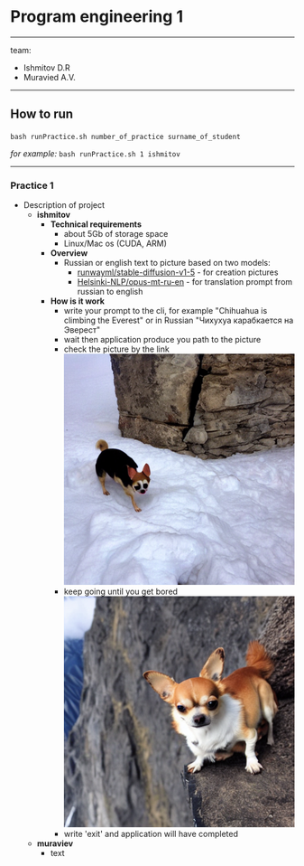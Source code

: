 # Program engineering 1
----
team:
- Ishmitov D.R
- Muravied A.V.
----
## How to run

``bash runPractice.sh number_of_practice surname_of_student``  

_for example:_
``bash runPractice.sh 1 ishmitov``

----

### Practice 1
- Description of project
  - **ishmitov**
    - **Technical requirements**
      - about 5Gb of storage space
      - Linux/Mac os (CUDA, ARM)
    - **Overview**
       - Russian or english text to picture based on two models:
         - [runwayml/stable-diffusion-v1-5](https://huggingface.co/runwayml/stable-diffusion-v1-5) - for creation pictures
         - [Helsinki-NLP/opus-mt-ru-en](https://huggingface.co/Helsinki-NLP/opus-mt-ru-en) - for translation prompt from russian to english
    - **How is it work**
      - write your prompt to the cli, for example "Chihuahua is climbing the Everest" or in Russian "Чихухуа карабкается на Эверест"
      - wait then application produce you path to the picture
      - check the picture by the link
      ![1699212331302.png](1699212331302.png)
      - keep going until you get bored
      ![1699212451343.png](1699212451343.png)
      - write 'exit' and application will have completed
  - **muraviev**
    - text